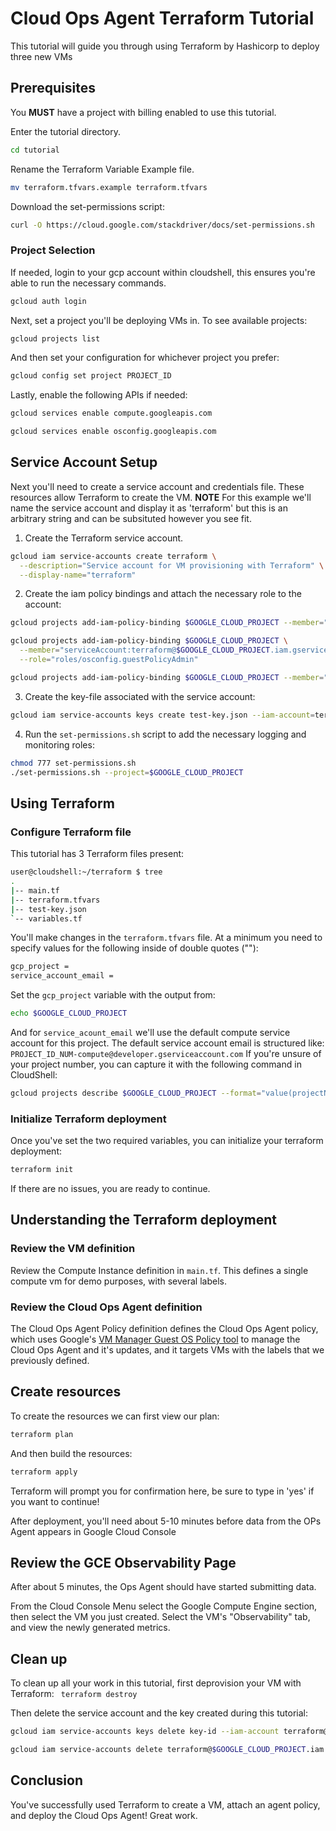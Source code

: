# Cloud Ops Agent Terraform Tutorial

This tutorial will guide you through using Terraform by Hashicorp to deploy three new VMs 

## Prerequisites 
You **MUST** have a project with billing enabled to use this tutorial.

Enter the tutorial directory. 
```bash 
cd tutorial
```

Rename the Terraform Variable Example file.  
```bash
mv terraform.tfvars.example terraform.tfvars
```

Download the set-permissions script:
```bash
curl -O https://cloud.google.com/stackdriver/docs/set-permissions.sh
```

### Project Selection

If needed, login to your gcp account within cloudshell, this ensures you're able to run the necessary commands.  
```bash
gcloud auth login
```

Next, set a project you'll be deploying VMs in. To see available projects:   
```bash
gcloud projects list
```
And then set your configuration for whichever project you prefer:  
```bash
gcloud config set project PROJECT_ID
```

Lastly, enable the following APIs if needed:
```bash
gcloud services enable compute.googleapis.com
```
```bash 
gcloud services enable osconfig.googleapis.com
```

## Service Account Setup 
Next you'll need to create a service account and credentials file. These resources allow Terraform to create the VM. 
**NOTE** 
For this example we'll name the service account and display it as 'terraform' but this is an arbitrary string and can be subsituted however you see fit.

1. Create the Terraform service account.
```bash
gcloud iam service-accounts create terraform \
  --description="Service account for VM provisioning with Terraform" \
  --display-name="terraform"
```
2. Create the iam policy bindings and attach the necessary role to the account:
```bash 
gcloud projects add-iam-policy-binding $GOOGLE_CLOUD_PROJECT --member="serviceAccount:terraform@$GOOGLE_CLOUD_PROJECT.iam.gserviceaccount.com" --role="roles/compute.admin" 
```
```bash 
gcloud projects add-iam-policy-binding $GOOGLE_CLOUD_PROJECT \
  --member="serviceAccount:terraform@$GOOGLE_CLOUD_PROJECT.iam.gserviceaccount.com" \
  --role="roles/osconfig.guestPolicyAdmin" 
```
```bash
gcloud projects add-iam-policy-binding $GOOGLE_CLOUD_PROJECT --member="serviceAccount:terraform@$GOOGLE_CLOUD_PROJECT.iam.gserviceaccount.com" --role="iam.serviceAccountUser"
```

3. Create the key-file associated with the service account:
```bash
gcloud iam service-accounts keys create test-key.json --iam-account=terraform@$GOOGLE_CLOUD_PROJECT.iam.gserviceaccount.com
```
4. Run the `set-permissions.sh` script to add the necessary logging and monitoring roles:
```bash
chmod 777 set-permissions.sh
./set-permissions.sh --project=$GOOGLE_CLOUD_PROJECT
```

## Using Terraform

### Configure Terraform file
This tutorial has 3 Terraform files present:
```bash
user@cloudshell:~/terraform $ tree
.
|-- main.tf
|-- terraform.tfvars
|-- test-key.json
`-- variables.tf
```

You'll make changes in the `terraform.tfvars` file. At a minimum you need to specify values for the following inside of double quotes (""):  
```bash
gcp_project =
service_account_email = 
```
Set the `gcp_project` variable with the output from:
```bash
echo $GOOGLE_CLOUD_PROJECT
```
And for `service_acount_email` we'll use the default compute service account for this project. The default service account email is structured like: `PROJECT_ID_NUM-compute@developer.gserviceaccount.com`
If you're unsure of your project number, you can capture it with the following command in CloudShell:  
```bash
gcloud projects describe $GOOGLE_CLOUD_PROJECT --format="value(projectNumber)"
```

### Initialize Terraform deployment
Once you've set the two required variables, you can initialize your terraform deployment:
```bash
terraform init
```

If there are no issues, you are ready to continue.

## Understanding the Terraform deployment

### Review the VM definition
Review the  <walkthrough-editor-open-file filePath="tutorial/main.tf" startLine="15" endLine="45"> Compute Instance definition</walkthrough-editor-open-file> in `main.tf`. This defines a single compute vm for demo purposes, with several labels.

### Review the Cloud Ops Agent definition
The <walkthrough-editor-open-file filePath="tutorial/main.tf" startLine="47" endLine="77"> Cloud Ops Agent Policy definition </walkthrough-editor-open-file> defines the Cloud Ops Agent policy, which uses Google's [VM Manager Guest OS Policy tool](https://cloud.google.com/compute/docs/os-config-management#how_guest_policies_work) to manage the Cloud Ops Agent and it's updates, and it targets VMs with the labels that we previously defined.

## Create resources
To create the resources we can first view our plan:
```bash
terraform plan
```
And then build the resources:
```bash
terraform apply
```
Terraform will prompt you for confirmation here, be sure to type in 'yes' if you want to continue!

After deployment, you'll need about 5-10 minutes before data from the OPs Agent appears in Google Cloud Console

## Review the GCE Observability Page
After about 5 minutes, the Ops Agent should have started submitting data.

From the <walkthrough-spotlight-pointer spotlightId="console-nav-menu">Cloud Console Menu</walkthrough-spotlight-pointer> select the Google Compute Engine section, then select the VM you just created. Select the VM's "Observability" tab, and view the newly generated metrics.

## Clean up
To clean up all your work in this tutorial, first deprovision your VM with Terraform:
``` terraform destroy```

Then delete the service account and the key created during this tutorial:
```bash
gcloud iam service-accounts keys delete key-id --iam-account terraform@$GOOGLE_CLOUD_PROJECT.iam.gserviceaccount.com
```
```bash
gcloud iam service-accounts delete terraform@$GOOGLE_CLOUD_PROJECT.iam.gserviceaccount.com
```

## Conclusion
You've successfully used Terraform to create a VM, attach an agent policy, and deploy the Cloud Ops Agent! Great work.
<walkthrough-conclusion-trophy></walkthrough-conclusion-trophy>
